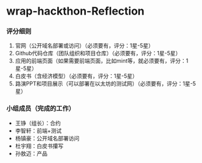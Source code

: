 # wrap-hackthon-Reflection

### 评分细则
1. 官网（公开域名部署或访问）（必须要有，评分：1星-5星）
2. Github代码仓库（团队组织和项目仓库）（必须要有，评分：1星-5星）
3. 应用的前端页面（如果需要前端页面，比如mint等，就必须要有，评分：1星-5星）
4. 白皮书（含经济模型）（必须要有，评分：1星-5星）
5. 路演PPT和项目展示（可以部署在以太坊的测试网）（必须要有，评分：1星-5星）

### 小组成员（完成的工作）
- 王铮（组长）：合约
- 李智轩：前端+测试
- 杨镇豪：公开域名部署访问
- 杜宇翔：白皮书攥写
- 孙敖迈：产品